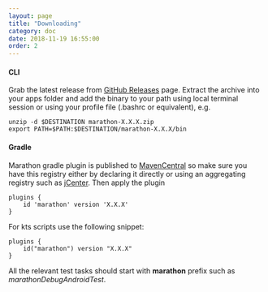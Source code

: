 ```yaml
---
layout: page
title: "Downloading"
category: doc
date: 2018-11-19 16:55:00
order: 2
---
```


#### CLI
Grab the latest release from [GitHub Releases][1] page. Extract the archive into your apps folder and add the binary to your path using local terminal session or using your profile file (.bashrc or equivalent), e.g.

```
unzip -d $DESTINATION marathon-X.X.X.zip
export PATH=$PATH:$DESTINATION/marathon-X.X.X/bin
```

#### Gradle
Marathon gradle plugin is published to [MavenCentral][2] so make sure you have this registry either by declaring it directly or using an aggregating registry such as [jCenter][3]. Then apply the plugin

```
plugins {
    id 'marathon' version 'X.X.X'
}
```

For kts scripts use the following snippet:

```
plugins {
    id("marathon") version "X.X.X"
}
```

All the relevant test tasks should start with **marathon** prefix such as *marathonDebugAndroidTest*.

[1]: https://github.com/Malinskiy/marathon/releases
[2]: https://search.maven.org/
[3]: https://bintray.com/bintray/jcenter
